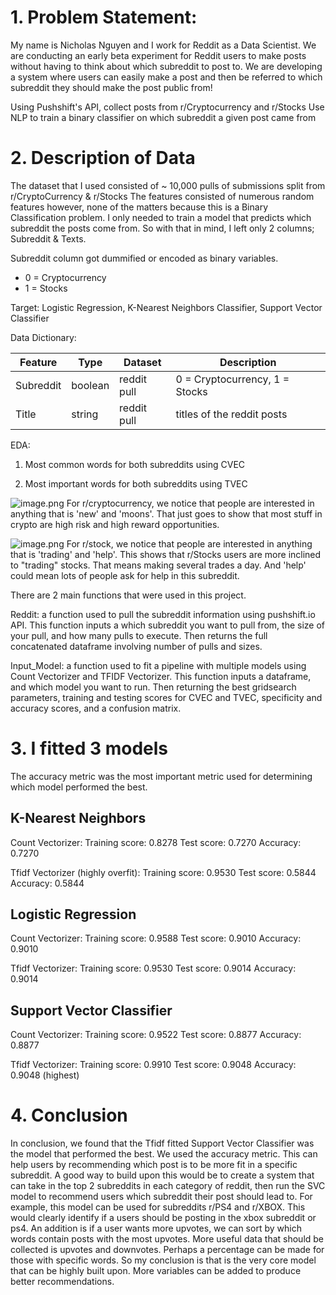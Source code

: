 # 1. Problem Statement:
My name is Nicholas Nguyen and I work for Reddit as a Data Scientist. We are conducting an early beta experiment for Reddit users to make posts without having to think about which subreddit to post to. We are developing a system where users can easily make a post and then be referred to which subreddit they should make the post public from!

Using Pushshift's API, collect posts from r/Cryptocurrency and r/Stocks
Use NLP to train a binary classifier on which subreddit a given post came from

# 2. Description of Data
The dataset that I used consisted of ~ 10,000 pulls of submissions split from r/CryptoCurrency & r/Stocks
The features consisted of numerous random features however, none of the matters because this is a Binary Classification problem. I only needed to train a model that predicts which subreddit the posts come from. So with that in mind, I left only 2 columns; Subreddit & Texts.

Subreddit column got dummified or encoded as binary variables.
- 0 = Cryptocurrency
- 1 = Stocks

Target: Logistic Regression, K-Nearest Neighbors Classifier, Support Vector Classifier

Data Dictionary:

| Feature | Type   | Dataset | Description  |
|---------|--------|---------|--------------|
|   Subreddit     |   boolean|    reddit pull    |  0 = Cryptocurrency, 1 = Stocks       |
|  Title     |   string|    reddit pull    |  titles of the reddit posts       |

EDA: 
1. Most common words for both subreddits using CVEC

2. Most important words for both subreddits using TVEC

![image.png](images/10_import_crypto.png)
For r/cryptocurrency, we notice that people are interested in anything that is 'new' and 'moons'. That just goes to show that most stuff in crypto are high risk and high reward opportunities. 

![image.png](images/10_import_stocks.png)
For r/stock, we notice that people are interested in anything that is 'trading' and 'help'. This shows that r/Stocks users are more inclined to "trading" stocks. That means making several trades a day. And 'help' could mean lots of people ask for help in this subreddit.

There are 2 main functions that were used in this project. 

Reddit:
a function used to pull the subreddit information using pushshift.io API. This function inputs a which subreddit you want to pull from, the size of your pull, and how many pulls to execute. Then returns the full concatenated dataframe involving number of pulls and sizes.

Input_Model:
a function used to fit a pipeline with multiple models using Count Vectorizer and TFIDF Vectorizer. This function inputs a dataframe, and which model you want to run. Then returning the best gridsearch parameters, training and testing scores for CVEC and TVEC, specificity and accuracy scores, and a confusion matrix.

# 3. I fitted 3 models

The accuracy metric was the most important metric used for determining which model performed the best.

## K-Nearest Neighbors
Count Vectorizer:
Training score: 0.8278
Test score: 0.7270
Accuracy: 0.7270

Tfidf Vectorizer (highly overfit):
Training score: 0.9530
Test score: 0.5844
Accuracy: 0.5844

## Logistic Regression
Count Vectorizer:
Training score: 0.9588
Test score: 0.9010
Accuracy: 0.9010

Tfidf Vectorizer:
Training score: 0.9530
Test score: 0.9014
Accuracy: 0.9014

## Support Vector Classifier
Count Vectorizer:
Training score: 0.9522
Test score: 0.8877
Accuracy: 0.8877

Tfidf Vectorizer:
Training score: 0.9910
Test score: 0.9048
Accuracy: 0.9048 (highest)

# 4. Conclusion
In conclusion, we found that the Tfidf fitted Support Vector Classifier was the model that performed the best. We used the accuracy metric. This can help users by recommending which post is to be more fit in a specific subreddit. A good way to build upon this would be to create a system that can take in the top 2 subreddits in each category of reddit, then run the SVC model to recommend users which subreddit their post should lead to. For example, this model can be used for subreddits r/PS4 and r/XBOX. This would clearly identify if a users should be posting in the xbox subreddit or ps4. An addition is if a user wants more upvotes, we can sort by which words contain posts with the most upvotes. More useful data that should be collected is upvotes and downvotes. Perhaps a percentage can be made for those with specific words. So my conclusion is that is the very core model that can be highly built upon. More variables can be added to produce better recommendations. 